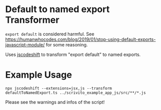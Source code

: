 # Default to named export Transformer

`export default` is considered harmful. See https://humanwhocodes.com/blog/2019/01/stop-using-default-exports-javascript-module/ for some reasoning.

Uses [jscodeshift](https://github.com/facebook/jscodeshift) to transform "export default" to named exports.

# Example Usage

```
npx jscodeshift --extensions=jsx,js --transform defaultToNamedExport.ts ../scrivito_example_app_js/src/**/*.js
```

Please see the warnings and infos of the script!
